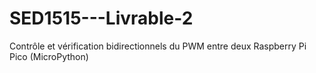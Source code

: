 # SED1515---Livrable-2
Contrôle et vérification bidirectionnels du PWM entre deux Raspberry Pi Pico (MicroPython)
